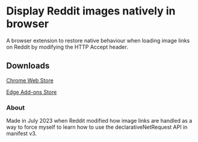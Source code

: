 # Display Reddit images natively in browser

A browser extension to restore native behaviour when loading image links on Reddit by modifying the HTTP Accept header.

## Downloads
[Chrome Web Store](https://chromewebstore.google.com/detail/imiakeaigofbcfdjajmgjfnohjlekndg)

[Edge Add-ons Store](https://microsoftedge.microsoft.com/addons/detail/display-reddit-images-nat/gdpcmdicgbpnbmkamgcglcmdfhfjpllg)

### About
Made in July 2023 when Reddit modified how image links are handled as a way to force myself to learn how to use the declarativeNetRequest API in manifest v3.
